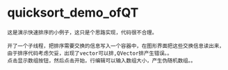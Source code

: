 # quicksort_demo_ofQT
    这是演示快速排序的小例子，这只是个思路实现，代码很不合理。
    
    开了一个子线程，把排序需要交换的信息写入一个容器中，在图形界面把这些交换信息读出来，
    由于排序代码考虑欠妥，出现了vector可以排,QVector排产生错误。。
    点击显示数组按钮，然后点击开始，行编辑可以输入数组大小，产生伪随机数组。。

